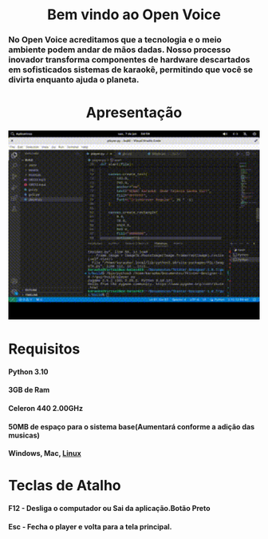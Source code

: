 <h1 align="center">
  Bem vindo ao Open Voice
</h1>

<h3>No Open Voice acreditamos que a tecnologia e o meio ambiente podem andar de mãos dadas. Nosso processo inovador transforma componentes de hardware descartados em sofisticados sistemas de karaokê, permitindo que você se divirta enquanto ajuda o planeta.</h3>

<h1 align="center">
  Apresentação
</h1>

<p align="center">
  <img width="800px" src="testeplayermoldura.gif">
</p>


<h1>Requisitos</h1>
<h4>Python 3.10</h4> 
<h4>3GB de Ram</h4>
<h4>Celeron 440 2.00GHz</h4>
<h4>50MB de espaço para o sistema base(Aumentará conforme a adição das musicas)</h4>
<h4>Windows, Mac, <a href="https://github.com/OpenVoiceForAll/OpenVoice-Karaoke-for-All/tree/main/Linux">Linux</a></h4>

<h1>Teclas de Atalho</h1>
<h4>F12 - Desliga o computador ou Sai da aplicação.<span>Botão Preto</span></h4>
<h4>Esc - Fecha o player e volta para a tela principal.</h4>
